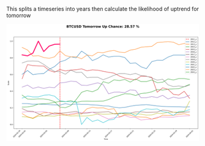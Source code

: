 This splits a timeseries into years then calculate the likelihood of uptrend for tomorrow

![img](https://github.com/NQevxvEtg/compare-years/blob/main/image/BTCUSDchance.png)
